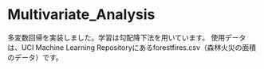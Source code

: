 # Multivariate_Analysis
多変数回帰を実装しました。学習は勾配降下法を用いています。
使用データは、UCI Machine Learning Repositoryにあるforestfires.csv（森林火災の面積のデータ）です。
